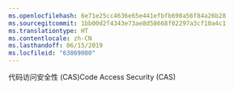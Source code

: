 ```yaml
---
ms.openlocfilehash: 6e71e25cc4636e65e441efbfb690a56f84a26b28
ms.sourcegitcommit: 1bb00d2f4343e73ae8d58668f02297a3cf10a4c1
ms.translationtype: HT
ms.contentlocale: zh-CN
ms.lasthandoff: 06/15/2019
ms.locfileid: "63869080"
---
```

<span data-ttu-id="48855-101">代码访问安全性 (CAS)</span><span class="sxs-lookup"><span data-stu-id="48855-101">Code Access Security (CAS)</span></span>